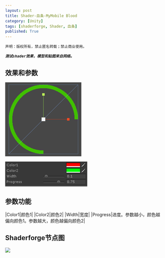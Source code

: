 ```yaml
---
layout: post
title: Shader-血条-MyMobile Blood
category: [Unity]
tags: [shaderforge, Shader, 血条]
published: True
---
```



`声明：版权所有，禁止匿名转载；禁止商业使用。`

***`测试shader效果，模型和贴图来自网络。`***


## 效果和参数 ##
<left><img src="/public/img/Shader-血条/1.png"></left>
<p></p>
<left><img src="/public/img/Shader-血条/2.png"></left>

	
## 参数功能 ##

|Color1|颜色1|
|Color2|颜色2|
|Width|宽度|
|Progress|进度。参数越小，颜色越偏向颜色1。参数越大，颜色越偏向颜色2|

	
## Shaderforge节点图 ##

<left><img src="/public/img/Shader-血条/.png"></left>